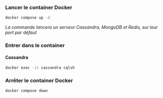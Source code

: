 ### Lancer le container Docker

```bash
docker compose up -d
```
*La commande lancera un serveur Cassandra, MongoDB et Redis, sur leur port par défaut*


### Entrer dans le container

#### Cassandra
```bash
docker exec -it cassandra cqlsh
```

### Arrêter le container Docker

```bash
docker compose down
```